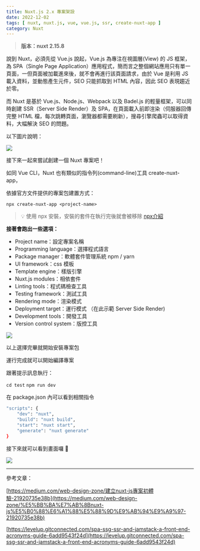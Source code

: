 ```yaml
---
title: Nuxt.js 2.x 專案架設
date: 2022-12-02
tags: [ nuxt, nuxt.js, vue, vue.js, ssr, create-nuxt-app ]
category: Nuxt
---
```

> **版本：nuxt 2.15.8**
> 

說到 Nuxt，必須先從 Vue.js 說起，Vue.js 為專注在視圖層(View) 的 JS 框架，為 SPA（Single Page Application）應用程式，簡而言之整個網站應用只有單一頁面，一但頁面被加載進來後，就不會再進行該頁面請求，由於 Vue 是利用 JS 載入資料，並動態產生元件，SEO 只能抓取到 HTML 內容，因此 SEO 表現趨近於零。

<!-- more -->

而 Nuxt 是基於 Vue.js、Node.js、Webpack 以及 Badel.js 的輕量框架，可以同時創建 SSR（Server Side Render）及 SPA，在頁面載入前即渲染（伺服器回傳完整 HTML 檔，每次跳轉頁面，瀏覽器都需要刷新），搜尋引擎爬蟲可以取得資料，大幅解決 SEO 的問題。

以下圖片說明：

![](https://i.imgur.com/Qyp5Sat.png)

接下來一起來嘗試創建一個 Nuxt 專案吧！

如同 Vue CLI，Nuxt 也有類似的指令列(command-line)工具 create-nuxt-app，

依據官方文件提供的專案包建置方式：

`npx create-nuxt-app <project-name>`

> 💡 使用 npx 安裝，安裝的套件在執行完後就會被移除 [npx介紹](https://hoyis-note.coderbridge.io/2021/07/20/npm-npx-%E5%B7%AE%E5%88%A5/)
>

**接著會跑出一些選項：**

- Project name：設定專案名稱
- Programming language：選擇程式語言
- Package manager：軟體套件管理系統 npm / yarn
- UI framework：css 模板
- Template engine：樣版引擎
- Nuxt.js modules：相依套件
- Linting tools：程式碼檢查工具
- Testing framework：測試工具
- Rendering mode：渲染模式
- Deployment target：運行模式 （在此示範 Server Side Render)
- Development tools：開發工具
- Version control system：版控工具

![](https://i.imgur.com/MSYs5f0.png)

以上選擇完畢就開始安裝專案包

運行完成就可以開始編譯專案

跟著提示訊息執行：

`cd test`
`npm run dev`

在 package.json 內可以看到相關指令

```bash
"scripts": {
    "dev": "nuxt",
    "build": "nuxt build",
    "start": "nuxt start",
    "generate": "nuxt generate"
}
```

接下來就可以看到畫面囉 👏

![](https://i.imgur.com/s38N3oo.png)

---

參考文章：

[https://medium.com/web-design-zone/建立nuxt-js專案初體驗-21920735e38b](https://medium.com/web-design-zone/%E5%BB%BA%E7%AB%8Bnuxt-js%E5%B0%88%E6%A1%88%E5%88%9D%E9%AB%94%E9%A9%97-21920735e38b)

[https://levelup.gitconnected.com/spa-ssg-ssr-and-jamstack-a-front-end-acronyms-guide-6add9543f24d](https://levelup.gitconnected.com/spa-ssg-ssr-and-jamstack-a-front-end-acronyms-guide-6add9543f24d)